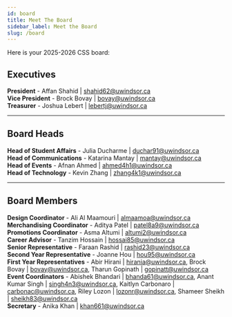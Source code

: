 ```yaml
---
id: board
title: Meet The Board
sidebar_label: Meet the Board
slug: /board
---
```


Here is your 2025-2026 CSS board:

## Executives

**President** - Affan Shahid | shahid62@uwindsor.ca  
**Vice President** - Brock Bovay | bovay@uwindsor.ca  
**Treasurer** - Joshua Lebert | lebertj@uwindsor.ca

---

## Board Heads

**Head of Student Affairs** - Julia Ducharme | duchar91@uwindsor.ca  
**Head of Communications** - Katarina Mantay | mantay@uwindsor.ca  
**Head of Events** - Afnan Ahmed | ahmed4h1@uwindsor.ca  
**Head of Technology** - Kevin Zhang | zhang4k1@uwindsor.ca

---

## Board Members

**Design Coordinator** - Ali Al Maamouri | almaamoa@uwindsor.ca  
**Merchandising Coordinator** - Aditya Patel | patel8a9@uwindsor.ca  
**Promotions Coordinator** - Asma Altumi | altumi2@uwindsor.ca  
**Career Advisor** - Tanzim Hossain | hossai85@uwindsor.ca  
**Senior Representative** - Faraan Rashid | rashid23@uwindsor.ca  
**Second Year Representative** - Joanne Hou | hou95@uwindsor.ca  
**First Year Representatives** - Abir Hirani | hirania@uwindsor.ca, Brock Bovay | bovay@uwindsor.ca, Tharun Gopinath | gopinatt@uwindsor.ca  
**Event Coordinators** - Abishek Bhandari | bhanda61@uwindsor.ca, Anant Kumar Singh | singh4n3@uwindsor.ca, Kaitlyn Carbonaro | carbonac@uwindsor.ca, Riley Lozon | lozonr@uwindsor.ca, Shameer Sheikh | sheikh83@uwindsor.ca  
**Secretary** - Anika Khan | khan661@uwindsor.ca
